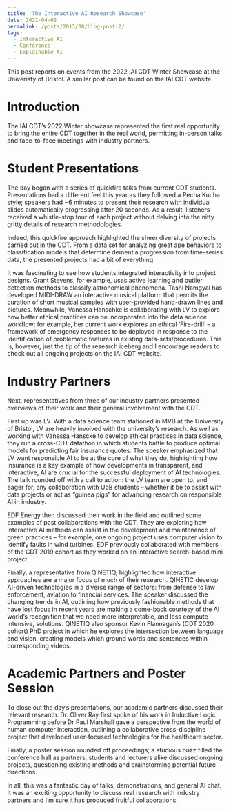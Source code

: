```yaml
---
title: 'The Interactive AI Research Showcase'
date: 2022-04-02
permalink: /posts/2013/08/blog-post-2/
tags:
  - Interactive AI
  - Conference
  - Explainable AI
---
```


This post reports on events from the 2022 IAI CDT Winter Showcase at the Univeristy of Bristol. A similar post can be found on the IAI CDT website. 

Introduction
======

The IAI CDT’s 2022 Winter showcase represented the first real opportunity to bring the entire CDT together in the real world, permitting in-person talks and face-to-face meetings with industry partners. 

Student Presentations
======

The day began with a series of quickfire talks from current CDT students. Presentations had a different feel this year as they followed a Pecha Kucha style; speakers had ~6 minutes to present their research with individual slides automatically progressing after 20 seconds. As a result, listeners received a whistle-stop tour of each project without delving into the nitty gritty details of research methodologies. 

Indeed, this quickfire approach highlighted the sheer diversity of projects carried out in the CDT. From a data set for analyzing great ape behaviors to classification models that determine dementia progression from time-series data, the presented projects had a bit of everything. 

It was fascinating to see how students integrated interactivity into project designs. Grant Stevens, for example, uses active learning and outlier detection methods to classify astronomical phenomena. Tashi Namgyal has developed MIDI-DRAW an interactive musical platform that permits the curation of short musical samples with user-provided hand-drawn lines and pictures. Meanwhile, Vanessa Hanschke is collaborating with LV to explore how better ethical practices can be incorporated into the data science workflow; for example, her current work explores an ethical ‘Fire-drill’ – a framework of emergency responses to be deployed in response to the identification of problematic features in existing data-sets/procedures. This is, however, just the tip of the research iceberg and I encourage readers to check out all ongoing projects on the IAI CDT website.

Industry Partners
======

Next, representatives from three of our industry partners presented overviews of their work and their general involvement with the CDT. 

First up was LV. With a data science team stationed in MVB at the University of Bristol, LV are heavily involved with the university’s research. As well as working with Vanessa Hanscke to develop ethical practices in data science, they run a cross-CDT datathon in which students battle to produce optimal models for predicting fair insurance quotes. The speaker emphasized that LV want responsible AI to be at the core of what they do, highlighting how insurance is a key example of how developments in transparent, and interactive, AI are crucial for the successful deployment of AI technologies. The talk rounded off with a call to action: the LV team are open to, and eager for, any collaboration with UoB students – whether it be to assist with data projects or act as “guinea pigs” for advancing research on responsible AI in industry. 

EDF Energy then discussed their work in the field and outlined some examples of past collaborations with the CDT. They are exploring how interactive AI methods can assist in the development and maintenance of green practices – for example, one ongoing project uses computer vision to identify faults in wind turbines. EDF previously collaborated with members of the CDT 2019 cohort as they worked on an interactive search-based mini project.

Finally, a representative from QINETIQ, highlighted how interactive approaches are a major focus of much of their research. QINETIC develop AI-driven technologies in a diverse range of sectors: from defense to law enforcement,  aviation to financial services. The speaker discussed the changing trends in AI, outlining how previously fashionable methods that have lost focus in recent years are making a come-back courtesy of the AI world’s recognition that we need more interpretable, and less compute-intensive, solutions. QINETIQ also sponsor Kevin Flannagan’s (CDT 2020 cohort) PhD project in which he explores the intersection between language and vision, creating models which ground words and sentences within corresponding videos. 


Academic Partners and Poster Session
======

To close out the day’s presentations, our academic partners discussed their relevant research. Dr. Oliver Ray first spoke of his work in Inductive Logic Programming before Dr Paul Marshall gave a perspective from the world of human computer interaction, outlining a collaborative cross-discipline project that developed user-focused technologies for the healthcare sector.

Finally, a poster session rounded off proceedings; a studious buzz filled the conference hall as partners, students and lecturers alike discussed ongoing projects, questioning existing methods and brainstorming potential future directions.  

In all, this was a fantastic day of talks, demonstrations, and general AI chat. It was an exciting opportunity to discuss real research with industry partners and I’m sure it has produced fruitful collaborations.
